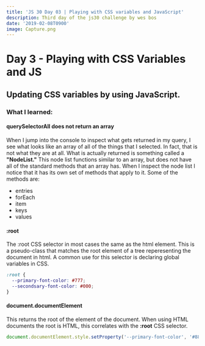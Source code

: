```yaml
---
title: 'JS 30 Day 03 | Playing with CSS variables and JavaScript'
description: Third day of the js30 challenge by wes bos
date: '2019-02-08T0900'
image: Capture.png
---
```


# Day 3 - Playing with CSS Variables and JS

## Updating CSS variables by using JavaScript.

### What I learned:

#### querySelectorAll does not return an array

When I jump into the console to inspect what gets returned in my query, I see what looks like an array of all of the things that I selected. In fact, that is not what they are at all. What is actually returned is something called a **"NodeList."** This node list functions similar to an array, but does not have all of the standard methods that an array has. When I inspect the node list I notice that it has its own set of methods that apply to it. Some of the methods are:

- entries
- forEach
- item
- keys
- values

#### :root

The :root CSS selector in most cases the same as the html element. This is a pseudo-class that matches the root element of a tree reperesenting the document in html. A common use for this selector is declaring global variables in CSS.

```css
:root {
  --primary-font-color: #777;
  --secondsary-font-color: #000;
}
```

#### document.documentElement

This returns the root of the element of the document. When using HTML documents the root is HTML, this correlates with the **:root** CSS selector.

```javascript
document.documentElement.style.setProperty('--primary-font-color', '#888')
```
